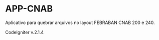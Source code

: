 # APP-CNAB
Aplicativo para quebrar arquivos no layout FEBRABAN CNAB 200 e 240.

CodeIgniter v.2.1.4
